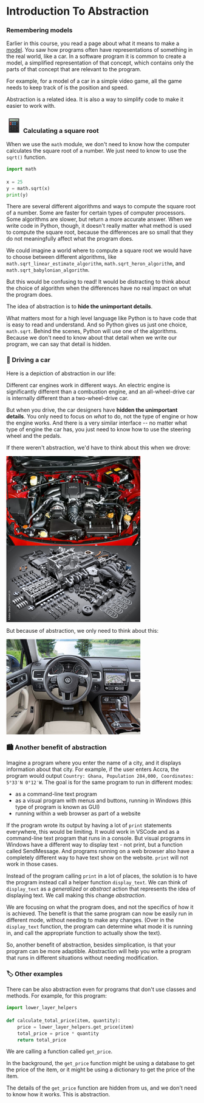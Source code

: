 
# Introduction To Abstraction

### Remembering models

Earlier in this course, you read a page about what it means to make a <a href="/lessons/inheritance-and-error-handling/models.html">model</a>. You saw how programs often have representations of something in the real world, like a car. In a software program it is common to create a model, a simplified representation of that concept, which contains only the parts of that concept that are relevant to the program.

For example, for a model of a car in a simple video game, all the game needs to keep track of is the position and speed.

Abstraction is a related idea. It is also a way to simplify code to make it easier to work with.

### <img src="../../images/midterm/calc.png" width="8%" height="8%" style="border:none, border-width: 0, border: 0; box-shadow: 0px 0px;" /> Calculating a square root

When we use the `math` module, we don't need to know how the computer calculates the square root of a number. We just need to know to use the `sqrt()` function.

```python
import math

x = 25
y = math.sqrt(x)
print(y)
```

There are several different algorithms and ways to compute the square root of a number. Some are faster for certain types of computer processors. Some algorithms are slower, but return a more accurate answer. When we write code in Python, though, it doesn't really matter what method is used to compute the square root, because the differences are so small that they do not meaningfully affect what the program does.

We could imagine a world where to compute a square root we would have to choose between different algorithms, like `math.sqrt_linear_estimate_algorithm`, `math.sqrt_heron_algorithm`, and `math.sqrt_babylonian_algorithm`.

But this would be confusing to read! It would be distracting to think about the choice of algorithm when the differences have no real impact on what the program does.

The idea of abstraction is to **hide the unimportant details**.

What matters most for a high level language like Python is to have code that is easy to read and understand. And so Python gives us just one choice, `math.sqrt`. Behind the scenes, Python will use one of the algorithms. Because we don't need to know about that detail when we write our program, we can say that detail is hidden.

### 🚗 Driving a car

Here is a depiction of abstraction in our life:

Different car engines work in different ways. An electric engine is significantly different than a combustion engine, and an all-wheel-drive car is internally different than a two-wheel-drive car.

But when you drive, the car designers have **hidden the unimportant details**.  You only need to focus on *what* to do, not the type of engine or how the engine works. And there is a very similar interface -- no matter what type of engine the car has, you just need to know how to use the steering wheel and the pedals.

If there weren't abstraction, we'd have to think about this when we drove:

<img align="center" src="../../images/w9/car-abstracted.webp" width="70%" height="70%">
<img align="center" src="../../images/w9/car-engine.jpeg" width="70%" height="70%">

But because of abstraction, we only need to think about this:

<img align="center" src="../../images/w9/car_tablue.jpeg" width="70%" height="70%">



<!-- 
Could potentially add in the future if we explain enough,
Image of a black box - hide the complexity within the box
Video "Abstraction Can Make Your Code Worse"
https://www.youtube.com/watch?v=rQlMtztiAoA -->

### 🏙️️ Another benefit of abstraction


Imagine a program where you enter the name of a city, and it displays information about that city. For example, if the user enters Accra, the program would output `Country: Ghana, Population 284,000, Coordinates: 5°33′N 0°12′W`. The goal is for the same program to run in different modes:

* as a command-line text program
* as a visual program with menus and buttons, running in Windows (this type of program is known as GUI)
* running within a web browser as part of a website

If the program wrote its output by having a lot of `print` statements everywhere, this would be limiting. It would work in VSCode and as a command-line text program that runs in a console. But visual programs in Windows have a different way to display text - not print, but a function called SendMessage. And programs running on a web browser also have a completely different way to have text show on the website. `print` will not work in those cases.

Instead of the program calling `print` in a lot of places, the solution is to have the program instead call a helper function `display_text`. We can think of `display_text` as a *generalized* or *abstract* action that represents the idea of displaying text. We call making this change *abstraction*.

We are focusing on what the program does, and not the specifics of how it is achieved. The benefit is that the same program can now be easily run in different mode, without needing to make any changes. (Over in the `display_text` function, the program can determine what mode it is running in, and call the appropriate function to actually show the text).

So, another benefit of abstraction, besides simplication, is that your program can be more adaptible. Abstraction will help you write a program that runs in different situations without needing modification.

### 🏷️	 Other examples

There can be also abstraction even for programs that don't use classes and methods. For example, for this program:

```python
import lower_layer_helpers

def calculate_total_price(item, quantity):
    price = lower_layer_helpers.get_price(item)
    total_price = price * quantity
    return total_price
```

We are calling a function called `get_price`.

In the background, the `get_price` function might be using a database to get the price of the item, or it might be using a dictionary to get the price of the item.

The details of the `get_price` function are hidden from us, and we don't need to know how it works. This is abstraction.




